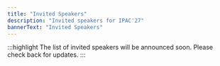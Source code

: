 ```yaml
---
title: "Invited Speakers"
description: "Invited speakers for IPAC'27"
bannerText: "Invited Speakers"
---
```




:::highlight
The list of invited speakers will be announced soon. Please check back for updates.
:::

